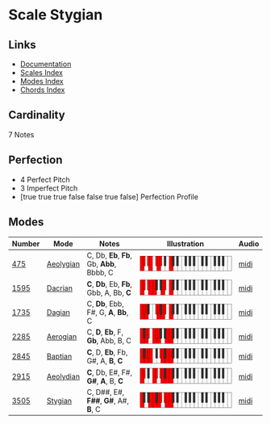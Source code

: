 # Scale Stygian

## Links

- [Documentation](README.md)
- [Scales Index](Scales.md)
- [Modes Index](Modes.md)
- [Chords Index](Chords.md)

## Cardinality

7 Notes

## Perfection

- 4 Perfect Pitch
- 3 Imperfect Pitch
- [true true true false false true false] Perfection Profile

## Modes

| Number | Mode | Notes | Illustration | Audio |
|--------|------|-------|--------------|-------|
| [475](https://ianring.com/musictheory/scales/475) | [Aeolygian](ModeAeolygian.md) | C, Db, **Eb**, **Fb**, Gb, **Abb**, Bbbb, C | ![CNaturalAeolygian](ModeCNaturalAeolygian.png) | [midi](https://github.com/edipermadi/music/blob/main/docs/ModeCNaturalAeolygian.mid?raw=true) | 
| [1595](https://ianring.com/musictheory/scales/1595) | [Dacrian](ModeDacrian.md) | **C**, **Db**, Eb, **Fb**, Gbb, A, Bb, **C** | ![CNaturalDacrian](ModeCNaturalDacrian.png) | [midi](https://github.com/edipermadi/music/blob/main/docs/ModeCNaturalDacrian.mid?raw=true) | 
| [1735](https://ianring.com/musictheory/scales/1735) | [Dagian](ModeDagian.md) | C, **Db**, Ebb, F#, G, **A**, **Bb**, C | ![CNaturalDagian](ModeCNaturalDagian.png) | [midi](https://github.com/edipermadi/music/blob/main/docs/ModeCNaturalDagian.mid?raw=true) | 
| [2285](https://ianring.com/musictheory/scales/2285) | [Aerogian](ModeAerogian.md) | C, **D**, **Eb**, F, **Gb**, Abb, B, C | ![CNaturalAerogian](ModeCNaturalAerogian.png) | [midi](https://github.com/edipermadi/music/blob/main/docs/ModeCNaturalAerogian.mid?raw=true) | 
| [2845](https://ianring.com/musictheory/scales/2845) | [Baptian](ModeBaptian.md) | **C**, D, **Eb**, Fb, G#, A, **B**, **C** | ![CNaturalBaptian](ModeCNaturalBaptian.png) | [midi](https://github.com/edipermadi/music/blob/main/docs/ModeCNaturalBaptian.mid?raw=true) | 
| [2915](https://ianring.com/musictheory/scales/2915) | [Aeolydian](ModeAeolydian.md) | **C**, Db, E#, F#, **G#**, **A**, B, **C** | ![CNaturalAeolydian](ModeCNaturalAeolydian.png) | [midi](https://github.com/edipermadi/music/blob/main/docs/ModeCNaturalAeolydian.mid?raw=true) | 
| [3505](https://ianring.com/musictheory/scales/3505) | [Stygian](ModeStygian.md) | C, D##, E#, **F##**, **G#**, A#, **B**, C | ![CNaturalStygian](ModeCNaturalStygian.png) | [midi](https://github.com/edipermadi/music/blob/main/docs/ModeCNaturalStygian.mid?raw=true) | 
